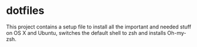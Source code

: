 dotfiles
========

This project contains a setup file to install all the important and needed stuff on OS X and Ubuntu, switches the default shell to zsh and installs Oh-my-zsh.

